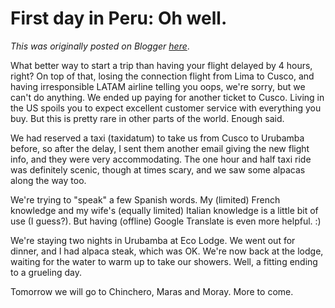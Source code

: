 # First day in Peru: Oh well.

*This was originally posted on Blogger [here](https://photopensieve.blogspot.com/2017/09/915-well-you-cant-expect-to-fly-without.html)*.

What better way to start a trip than having your flight delayed by 4 hours, right? On top of that, losing the connection flight from Lima to Cusco, and having irresponsible LATAM airline telling you oops, we're sorry, but we can't do anything. We ended up paying for another ticket to Cusco. Living in the US spoils you to expect excellent customer service with everything you buy. But this is pretty rare in other parts of the world. Enough said.

We had reserved a taxi (taxidatum) to take us from Cusco to Urubamba before, so after the delay, I sent them another email giving the new flight info, and they were very accommodating. The one hour and half taxi ride was definitely scenic, though at times scary, and we saw some alpacas along the way too.

We're trying to "speak" a few Spanish words. My (limited) French knowledge and my wife's (equally limited) Italian knowledge is a little bit of use (I guess?). But having (offline) Google Translate is even more helpful. :)

We're staying two nights in Urubamba at Eco Lodge. We went out for dinner, and I had alpaca steak, which was OK. We're now back at the lodge, waiting for the water to warm up to take our showers. Well, a fitting ending to a grueling day. 

Tomorrow we will go to Chinchero, Maras and Moray. More to come.